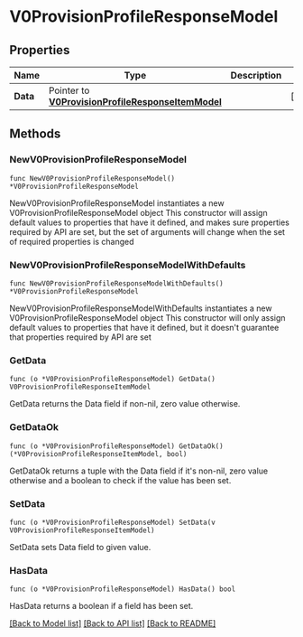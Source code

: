 # V0ProvisionProfileResponseModel

## Properties

Name | Type | Description | Notes
------------ | ------------- | ------------- | -------------
**Data** | Pointer to [**V0ProvisionProfileResponseItemModel**](V0ProvisionProfileResponseItemModel.md) |  | [optional] 

## Methods

### NewV0ProvisionProfileResponseModel

`func NewV0ProvisionProfileResponseModel() *V0ProvisionProfileResponseModel`

NewV0ProvisionProfileResponseModel instantiates a new V0ProvisionProfileResponseModel object
This constructor will assign default values to properties that have it defined,
and makes sure properties required by API are set, but the set of arguments
will change when the set of required properties is changed

### NewV0ProvisionProfileResponseModelWithDefaults

`func NewV0ProvisionProfileResponseModelWithDefaults() *V0ProvisionProfileResponseModel`

NewV0ProvisionProfileResponseModelWithDefaults instantiates a new V0ProvisionProfileResponseModel object
This constructor will only assign default values to properties that have it defined,
but it doesn't guarantee that properties required by API are set

### GetData

`func (o *V0ProvisionProfileResponseModel) GetData() V0ProvisionProfileResponseItemModel`

GetData returns the Data field if non-nil, zero value otherwise.

### GetDataOk

`func (o *V0ProvisionProfileResponseModel) GetDataOk() (*V0ProvisionProfileResponseItemModel, bool)`

GetDataOk returns a tuple with the Data field if it's non-nil, zero value otherwise
and a boolean to check if the value has been set.

### SetData

`func (o *V0ProvisionProfileResponseModel) SetData(v V0ProvisionProfileResponseItemModel)`

SetData sets Data field to given value.

### HasData

`func (o *V0ProvisionProfileResponseModel) HasData() bool`

HasData returns a boolean if a field has been set.


[[Back to Model list]](../README.md#documentation-for-models) [[Back to API list]](../README.md#documentation-for-api-endpoints) [[Back to README]](../README.md)


